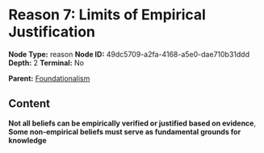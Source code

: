 # Reason 7: Limits of Empirical Justification

**Node Type:** reason
**Node ID:** 49dc5709-a2fa-4168-a5e0-dae710b31ddd
**Depth:** 2
**Terminal:** No

**Parent:** [Foundationalism](foundationalism.md)

## Content

**Not all beliefs can be empirically verified or justified based on evidence**, **Some non-empirical beliefs must serve as fundamental grounds for knowledge**
